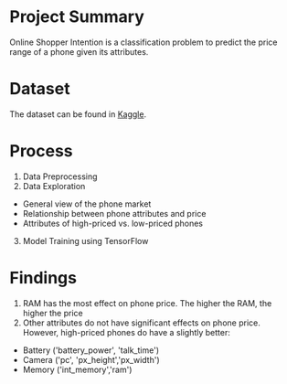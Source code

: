 # Project Summary 
Online Shopper Intention is a classification problem to predict the price range of a phone given its attributes.

# Dataset
The dataset can be found in [Kaggle](https://www.kaggle.com/iabhishekofficial/mobile-price-classification).

# Process
1. Data Preprocessing
2. Data Exploration
- General view of the phone market
- Relationship between phone attributes and price
- Attributes of high-priced vs. low-priced phones
3. Model Training using TensorFlow

# Findings
1. RAM has the most effect on phone price. The higher the RAM, the higher the price
2. Other attributes do not have significant effects on phone price. However, high-priced phones do have a slightly better:
- Battery ('battery_power', 'talk_time')
- Camera ('pc', 'px_height','px_width')
- Memory ('int_memory','ram')
